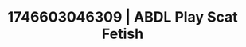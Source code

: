 ---
categories:
- Fantasy lover
- AI-generated
- Cosplay
- Dirty whispers
- Intimate rituals
- Lip gloss fantasy
- ASMR
- Erotic close-up
image: /assets/images/1746603046309.jpg
layout: post
seo:
  description: Featured content with exclusive Scat Fetish, ABDL Play. HD images available.
  keywords: Scat Fetish, ABDL Play
  og_image: /assets/images/1746603046309.jpg
  schema_type: VisualArtwork
tags:
- ABDL Play
- Scat Fetish
- '#1746603046309'
title: 1746603046309 | ABDL Play Scat Fetish
---